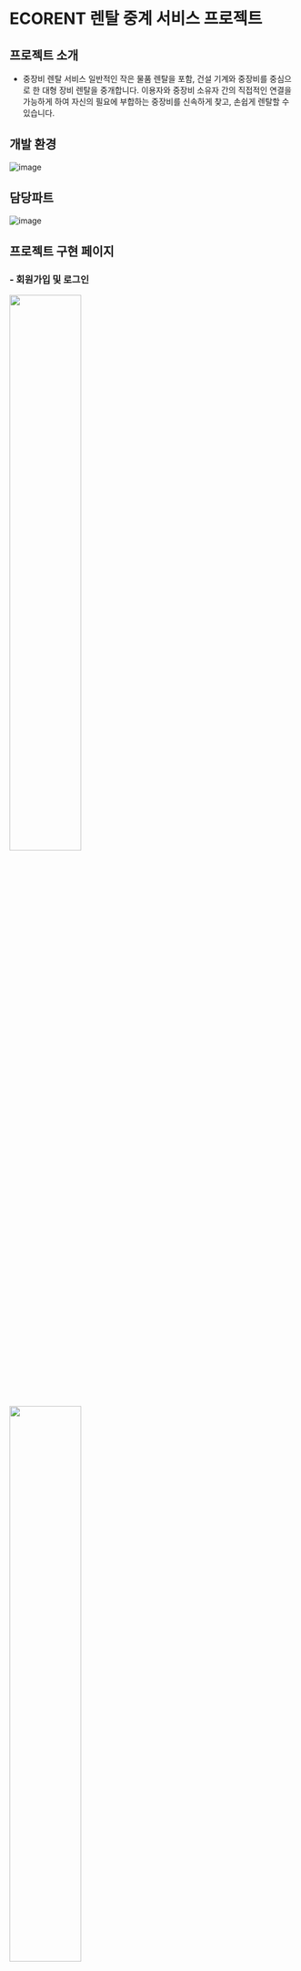 # ECORENT 렌탈 중계 서비스 프로젝트

## 프로젝트 소개
- 중장비 렌탈 서비스
일반적인 작은 물품 렌탈을 포함, 건설 기계와 중장비를 중심으로 한 대형 장비 렌탈을 중개합니다.
이용자와 중장비 소유자 간의 직접적인 연결을 가능하게 하여 자신의 필요에 부합하는 중장비를 신속하게 찾고, 손쉽게 렌탈할 수 있습니다.

## 개발 환경
![image](https://github.com/jjh1037/project/assets/130326342/f16643cd-8a27-4c34-8fae-41ecacaa92f4)

## 담당파트
![image](https://github.com/jjh1037/project/assets/130326342/e1e09b8e-bbde-4e63-ba7a-49c196845138)

## 프로젝트 구현 페이지
### - 회원가입 및 로그인
<img src="https://github.com/jjh1037/project/assets/130326342/867acd8f-176a-4955-a23b-ce95cfacf168" width="50%" height="50%"/>
<img src="https://github.com/jjh1037/project/assets/130326342/98a792dd-718f-42fc-800f-d78e5357de4a" width="50%" height="50%"/>

